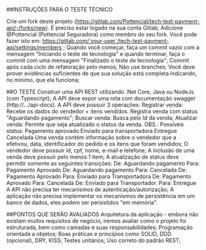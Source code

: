 ##INSTRUÇÕES PARA O TESTE TÉCNICO

Crie um fork deste projeto (https://gitlab.com/Pottencial/tech-test-payment-api/-/forks/new). É preciso estar logado na sua conta Gitlab;
Adicione @Pottencial (Pottencial Seguradora) como membro do seu fork. Você pode fazer isto em: https://gitlab.com/`your-user`/tech-test-payment-api/settings/members ;
Quando você começar, faça um commit vazio com a mensagem "Iniciando o teste de tecnologia" e quando terminar, faça o commit com uma mensagem "Finalizado o teste de tecnologia";
Commit após cada ciclo de refatoração pelo menos;
Não use branches;
Você deve prover evidências suficientes de que sua solução está completa indicando, no mínimo, que ela funciona;

##O TESTE
Construir uma API REST utilizando .Net Core, Java ou NodeJs (com Typescript);
A API deve expor uma rota com documentação swagger (http://.../api-docs).
A API deve possuir 3 operações:
Registrar venda: Recebe os dados do vendedor + itens vendidos. Registra venda com status "Aguardando pagamento";
Buscar venda: Busca pelo Id da venda;
Atualizar venda: Permite que seja atualizado o status da venda.
OBS.: Possíveis status: 
Pagamento aprovado	Enviado para transportadora	Entregue	Cancelada
Uma venda contém informação sobre o vendedor que a efetivou, data, identificador do pedido e os itens que foram vendidos;
O vendedor deve possuir id, cpf, nome, e-mail e telefone;
A inclusão de uma venda deve possuir pelo menos 1 item;
A atualização de status deve permitir somente as seguintes transições:
De: Aguardando pagamento  Para: Pagamento Aprovado
De: Aguardando pagamento   Para: Cancelada
De: Pagamento Aprovado    Para: Enviado para Transportadora
De: Pagamento Aprovado   Para: Cancelada
De: Enviado para Transportador. Para: Entregue
A API não precisa ter mecanismos de autenticação/autorização;
A aplicação não precisa implementar os mecanismos de persistência em um banco de dados, eles podem ser persistidos "em memória".

##PONTOS QUE SERÃO AVALIADOS
Arquitetura da aplicação - embora não existam muitos requisitos de negócio, iremos avaliar como o projeto foi estruturada, bem como camadas e suas responsabilidades;
Programação orientada a objetos;
Boas práticas e princípios como SOLID, DDD (opcional), DRY, KISS;
Testes unitários;
Uso correto do padrão REST;
